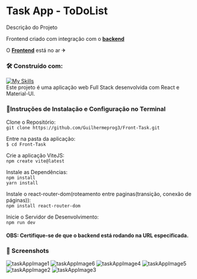# Task App - ToDoList<br>

Descrição do Projeto<br>

Frontend criado com integração com o **[backend](https://github.com/Jhopn/task-api)** 

O **[Frontend](http://front-task-spi.vercel.app/)** está no ar ✈

### 🛠️ Construído com:

[![My Skills](https://skillicons.dev/icons?i=react,materialui,vite)](https://skillicons.dev)
<br>
Este projeto é uma aplicação web Full Stack desenvolvida com React e Material-UI.<br>



### 🔧Instruções de Instalação e Configuração no Terminal<br>
Clone o Repositório:<br>
`git clone https://github.com/Guilhermeprog3/Front-Task.git`<br>

Entre na pasta da aplicação:<br>
`$ cd Front-Task`<br>

Crie a aplicação ViteJS:<br>
`npm create vite@latest`<br>

Instale as Dependências:<br>
`npm install`<br>
`yarn install`<br>

Instale o react-router-dom(roteamento entre paginas(transição, conexão de páginas)):<br>
`npm install react-router-dom`<br>

Inicie o Servidor de Desenvolvimento:<br>
`npm run dev`<br>

#### OBS: Certifique-se de que o backend está rodando na URL especificada. <br>

### 📸 Screenshots <br>
![taskAppImage1](https://github.com/user-attachments/assets/c791d40f-01fe-44af-9e64-2fc5977aebee)
![taskAppImage6](https://github.com/user-attachments/assets/b7ab55be-8abc-4d52-a75a-a165e1a7428d)
![taskAppImage4](https://github.com/user-attachments/assets/6119748b-8cdb-4a04-8627-778592528094)
![taskAppImage5](https://github.com/user-attachments/assets/99694c59-476d-4eef-b188-a7db1103d55c)
![taskAppImage2](https://github.com/user-attachments/assets/b522dd5d-af4a-46dc-b1f9-94c02c8b1d2d)
![taskAppImage3](https://github.com/user-attachments/assets/4f52db99-c7ac-4a68-ba81-ccb5de5fef39)

